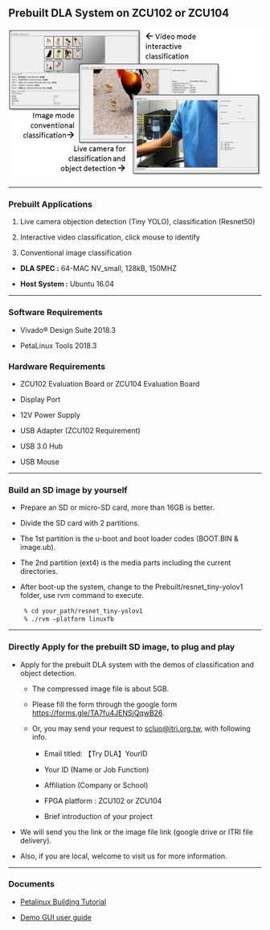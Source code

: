 ## Prebuilt DLA System on ZCU102 or ZCU104
![](doc/img/demo_index.png)

------------------

### Prebuilt Applications

1.  Live camera objection detection (Tiny YOLO), classification (Resnet50)

2.  Interactive video classification, click mouse to identify

3.  Conventional image classification


* **DLA SPEC :** 64-MAC NV_small, 128kB, 150MHZ

* **Host System :** Ubuntu 16.04

--------------------------
### Software Requirements

*  Vivado&reg; Design Suite 2018.3

*  PetaLinux Tools 2018.3

### Hardware Requirements

*  ZCU102 Evaluation Board or ZCU104 Evaluation Board

*  Display Port

*  12V Power Supply

*  USB Adapter (ZCU102 Requirement)

*  USB 3.0 Hub

*  USB Mouse

--------------------------
### Build an SD image by yourself

* Prepare an SD or micro-SD card, more than 16GB is better.
* Divide the SD card with 2 partitions.
* The 1st partition is the u-boot and boot loader codes (BOOT.BIN & image.ub).
* The 2nd partition (ext4) is the media parts including the current directories.
* After boot-up the system, change to the Prebuilt/resnet_tiny-yolov1 folder, use rvm command to execute.

       % cd your_path/resnet_tiny-yolov1
       % ./rvm –platform linuxfb
 
--------------------------
### Directly Apply for the prebuilt SD image, to plug and play

*  Apply for the prebuilt DLA system with the demos of classification and object detection.

    * The compressed image file is about 5GB.

    * Please fill the form through the google form https://forms.gle/TA7fu4JENSjQqwB26.

    * Or, you may send your request to scluo@itri.org.tw, with following info.

      *  Email titled: 【Try DLA】YourID 

      *  Your ID  (Name or Job Function)

      *  Affiliation (Company or School) 

      *  FPGA platform : ZCU102 or ZCU104 

      *  Brief introduction of your project

  *  We will send you the link or the image file link (google drive or ITRI file delivery).

  *  Also, if you are local, welcome to visit us for more information.

----------

### Documents

*  [Petalinux Building Tutorial](./doc/Petalinux%20Tutorial/petalinux_tutorial.pdf)

*  [Demo GUI user guide](./doc/Demo%20Start!/Demo%20Start.pdf)
